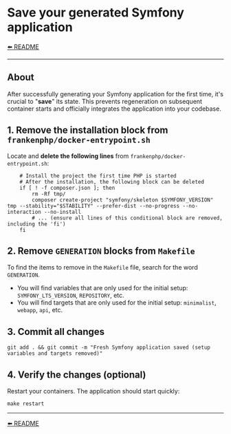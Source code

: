 # Save your generated Symfony application

[⬅️ README](../README.md)

---

## About

After successfully generating your Symfony application for the first time, it's crucial to "**save**" its state. This prevents regeneration on subsequent container starts and officially integrates the application into your codebase.

## 1. Remove the installation block from `frankenphp/docker-entrypoint.sh`

Locate and **delete the following lines** from `frankenphp/docker-entrypoint.sh`:

```shell
	# Install the project the first time PHP is started
	# After the installation, the following block can be deleted
	if [ ! -f composer.json ]; then
		rm -Rf tmp/
		composer create-project "symfony/skeleton $SYMFONY_VERSION" tmp --stability="$STABILITY" --prefer-dist --no-progress --no-interaction --no-install
		# ... (ensure all lines of this conditional block are removed, including the 'fi')
	fi
```

## 2. Remove `GENERATION` blocks from `Makefile`

To find the items to remove in the `Makefile` file, search for the word `GENERATION`.

* You will find variables that are only used for the initial setup: `SYMFONY_LTS_VERSION`, `REPOSITORY`, etc.
* You will find targets that are only used for the initial setup: `minimalist`, `webapp`, `api`, etc.

## 3. Commit all changes

```shell
git add . && git commit -m "Fresh Symfony application saved (setup variables and targets removed)"
```

## 4. Verify the changes (optional)

Restart your containers. The application should start quickly:

```shell
make restart
```

---

[⬅️ README](../README.md)
